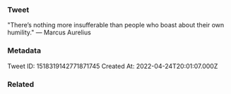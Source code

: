 ### Tweet
"There’s nothing more insufferable than people who boast about their own humility." — Marcus Aurelius

### Metadata
Tweet ID: 1518319142771871745
Created At: 2022-04-24T20:01:07.000Z

### Related

